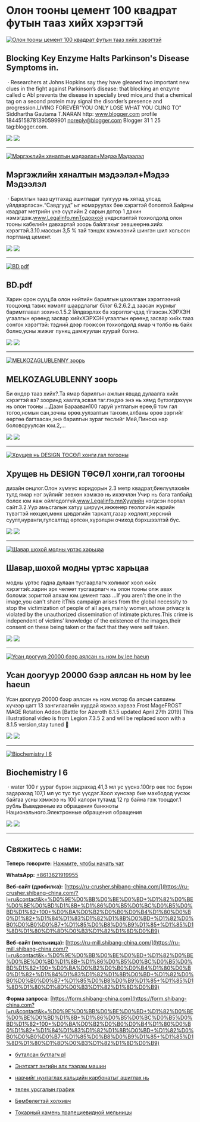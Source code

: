 # Олон тооны цемент 100 квадрат футын тааз хийх хэрэгтэй

<a href="https://swt.shibang-china.com/?l=ru&img&k=%D0%9E%D0%BB%D0%BE%D0%BD+%D1%82%D0%BE%D0%BE%D0%BD%D1%8B+%D1%86%D0%B5%D0%BC%D0%B5%D0%BD%D1%82+100+%D0%BA%D0%B2%D0%B0%D0%B4%D1%80%D0%B0%D1%82+%D1%84%D1%83%D1%82%D1%8B%D0%BD+%D1%82%D0%B0%D0%B0%D0%B7+%D1%85%D0%B8%D0%B9%D1%85+%D1%85%D1%8D%D1%80%D1%8D%D0%B3%D1%82%D1%8D%D0%B9" target="_blank">![Олон тооны цемент 100 квадрат футын тааз хийх хэрэгтэй](http://static.shibang-china.com/all-800x300/1081.jpg)</a>

## Blocking Key Enzyme Halts Parkinson's Disease Symptoms in.
&nbsp;&#0183;&#32;Researchers at Johns Hopkins say they have gleaned two important new clues in the fight against Parkinson’s disease: that blocking an enzyme called c Abl prevents the disease in specially bred mice,and that a chemical tag on a second protein may signal the disorder’s presence and progression.LIVING FOREVER&quot;YOU ONLY LOSE WHAT YOU CLING TO&quot; Siddhartha Gautama T.NARAN http: www.blogger.com profile 18445158781390599901 noreply@blogger.com Blogger 31 1 25 tag:blogger.com.


<a href="https://whatsapp.shibangsoft.com/WhatsApp.php" target="_blank" title="WhatsApp">![](http://static.shibang-china.com/icon/whatsapp.png)</a> <a href="https://swt.shibang-china.com/?l=ru&icon&k=%D0%9E%D0%BB%D0%BE%D0%BD+%D1%82%D0%BE%D0%BE%D0%BD%D1%8B+%D1%86%D0%B5%D0%BC%D0%B5%D0%BD%D1%82+100+%D0%BA%D0%B2%D0%B0%D0%B4%D1%80%D0%B0%D1%82+%D1%84%D1%83%D1%82%D1%8B%D0%BD+%D1%82%D0%B0%D0%B0%D0%B7+%D1%85%D0%B8%D0%B9%D1%85+%D1%85%D1%8D%D1%80%D1%8D%D0%B3%D1%82%D1%8D%D0%B9" target="_blank">![](http://static.shibang-china.com/icon/chat-ru.png)</a>

---

<a href="https://swt.shibang-china.com/?l=ru&img&k=%D0%9E%D0%BB%D0%BE%D0%BD+%D1%82%D0%BE%D0%BE%D0%BD%D1%8B+%D1%86%D0%B5%D0%BC%D0%B5%D0%BD%D1%82+100+%D0%BA%D0%B2%D0%B0%D0%B4%D1%80%D0%B0%D1%82+%D1%84%D1%83%D1%82%D1%8B%D0%BD+%D1%82%D0%B0%D0%B0%D0%B7+%D1%85%D0%B8%D0%B9%D1%85+%D1%85%D1%8D%D1%80%D1%8D%D0%B3%D1%82%D1%8D%D0%B9" target="_blank">![Мэргэжлийн хяналтын мэдээлэл+Мэдээ Мэдээлэл](http://static.shibang-china.com/all-800x300/768.jpg)</a>

## Мэргэжлийн хяналтын мэдээлэл+Мэдээ Мэдээлэл
&nbsp;&#0183;&#32;Барилгын тааз цутгахад ашигладаг тулгуур нь хятад улсад үйлдвэрлэсэн.“Савдгууд” ыг номхруулах бөө хэрэгтэй бололтой.Байрны квадрат метрийн үнэ сүүлийн 2 сарын дотор 1 дахин нэмэгдэж.www.Legalinfo.mnТодорхой үндэслэлтэй тохиолдолд олон тооны кабелийн давхартай зоорь байлгахыг зөвшөөрнө.хийх хэрэгтэй.3.10.массын 3,5 % тай тэнцэх хэмжээний шингэн шил хольсон портланд цемент.


<a href="https://whatsapp.shibangsoft.com/WhatsApp.php" target="_blank" title="WhatsApp">![](http://static.shibang-china.com/icon/whatsapp.png)</a> <a href="https://swt.shibang-china.com/?l=ru&icon&k=%D0%9E%D0%BB%D0%BE%D0%BD+%D1%82%D0%BE%D0%BE%D0%BD%D1%8B+%D1%86%D0%B5%D0%BC%D0%B5%D0%BD%D1%82+100+%D0%BA%D0%B2%D0%B0%D0%B4%D1%80%D0%B0%D1%82+%D1%84%D1%83%D1%82%D1%8B%D0%BD+%D1%82%D0%B0%D0%B0%D0%B7+%D1%85%D0%B8%D0%B9%D1%85+%D1%85%D1%8D%D1%80%D1%8D%D0%B3%D1%82%D1%8D%D0%B9" target="_blank">![](http://static.shibang-china.com/icon/chat-ru.png)</a>

---

<a href="https://swt.shibang-china.com/?l=ru&img&k=%D0%9E%D0%BB%D0%BE%D0%BD+%D1%82%D0%BE%D0%BE%D0%BD%D1%8B+%D1%86%D0%B5%D0%BC%D0%B5%D0%BD%D1%82+100+%D0%BA%D0%B2%D0%B0%D0%B4%D1%80%D0%B0%D1%82+%D1%84%D1%83%D1%82%D1%8B%D0%BD+%D1%82%D0%B0%D0%B0%D0%B7+%D1%85%D0%B8%D0%B9%D1%85+%D1%85%D1%8D%D1%80%D1%8D%D0%B3%D1%82%D1%8D%D0%B9" target="_blank">![BD.pdf](http://static.shibang-china.com/all-800x300/291.jpg)</a>

## BD.pdf
Харин орон сууц,ба олон нийтийн барилгын цахилгаан хэрэглээний тооцоонд тавих нэмэлт шаардлагыг бїлэг 6.2.6.2.д заасан журмыг баримтлавал зохино.1.5.2 Їйлдвэрлэх ба хэрэглэгчдэд тїгээсэн.ХЭРХЭН угаалгын өрөөнд засвар хийхХЭРХЭН угаалгын өрөөнд засвар хийх.тааз сонгох хэрэгтэй: тэдний дээр гоожсон тохиолдолд ямар ч толбо нь байх болно,усны жижиг пункц дамжуулан хуурай болно.


<a href="https://whatsapp.shibangsoft.com/WhatsApp.php" target="_blank" title="WhatsApp">![](http://static.shibang-china.com/icon/whatsapp.png)</a> <a href="https://swt.shibang-china.com/?l=ru&icon&k=%D0%9E%D0%BB%D0%BE%D0%BD+%D1%82%D0%BE%D0%BE%D0%BD%D1%8B+%D1%86%D0%B5%D0%BC%D0%B5%D0%BD%D1%82+100+%D0%BA%D0%B2%D0%B0%D0%B4%D1%80%D0%B0%D1%82+%D1%84%D1%83%D1%82%D1%8B%D0%BD+%D1%82%D0%B0%D0%B0%D0%B7+%D1%85%D0%B8%D0%B9%D1%85+%D1%85%D1%8D%D1%80%D1%8D%D0%B3%D1%82%D1%8D%D0%B9" target="_blank">![](http://static.shibang-china.com/icon/chat-ru.png)</a>

---

<a href="https://swt.shibang-china.com/?l=ru&img&k=%D0%9E%D0%BB%D0%BE%D0%BD+%D1%82%D0%BE%D0%BE%D0%BD%D1%8B+%D1%86%D0%B5%D0%BC%D0%B5%D0%BD%D1%82+100+%D0%BA%D0%B2%D0%B0%D0%B4%D1%80%D0%B0%D1%82+%D1%84%D1%83%D1%82%D1%8B%D0%BD+%D1%82%D0%B0%D0%B0%D0%B7+%D1%85%D0%B8%D0%B9%D1%85+%D1%85%D1%8D%D1%80%D1%8D%D0%B3%D1%82%D1%8D%D0%B9" target="_blank">![MELKOZAGLUBLENNY зоорь](http://static.shibang-china.com/all-800x300/1445.jpg)</a>

## MELKOZAGLUBLENNY зоорь
Би өндөр тааз хийх?.Та ямар барилгын ажлын явцад дулаалга хийх хэрэгтэй вэ? зооринд хаалга,эсвэл таг.гэхдээ энэ нь хямд бүтээгдэхүүн нь олон тооны …Даам Барааван100 гаруй унтлагын өрөө,6 том гал тогоо,номын сан,зочны өрөө.уулзалтын танхим,албаны өрөө зэргийг өөртөө багтаасан,энэ барилгын зураг төслийг Мей,Пинска нар боловсруулсан юм.2,…


<a href="https://whatsapp.shibangsoft.com/WhatsApp.php" target="_blank" title="WhatsApp">![](http://static.shibang-china.com/icon/whatsapp.png)</a> <a href="https://swt.shibang-china.com/?l=ru&icon&k=%D0%9E%D0%BB%D0%BE%D0%BD+%D1%82%D0%BE%D0%BE%D0%BD%D1%8B+%D1%86%D0%B5%D0%BC%D0%B5%D0%BD%D1%82+100+%D0%BA%D0%B2%D0%B0%D0%B4%D1%80%D0%B0%D1%82+%D1%84%D1%83%D1%82%D1%8B%D0%BD+%D1%82%D0%B0%D0%B0%D0%B7+%D1%85%D0%B8%D0%B9%D1%85+%D1%85%D1%8D%D1%80%D1%8D%D0%B3%D1%82%D1%8D%D0%B9" target="_blank">![](http://static.shibang-china.com/icon/chat-ru.png)</a>

---

<a href="https://swt.shibang-china.com/?l=ru&img&k=%D0%9E%D0%BB%D0%BE%D0%BD+%D1%82%D0%BE%D0%BE%D0%BD%D1%8B+%D1%86%D0%B5%D0%BC%D0%B5%D0%BD%D1%82+100+%D0%BA%D0%B2%D0%B0%D0%B4%D1%80%D0%B0%D1%82+%D1%84%D1%83%D1%82%D1%8B%D0%BD+%D1%82%D0%B0%D0%B0%D0%B7+%D1%85%D0%B8%D0%B9%D1%85+%D1%85%D1%8D%D1%80%D1%8D%D0%B3%D1%82%D1%8D%D0%B9" target="_blank">![Хрущев нь DESIGN ТӨСӨЛ хонги,гал тогооны](http://static.shibang-china.com/all-800x300/1410.jpg)</a>

## Хрущев нь DESIGN ТӨСӨЛ хонги,гал тогооны
дизайн онцлог.Олон хүмүүс коридорын 2.3 метр квадрат,биелүүлэхийн тулд ямар нэг зүйлийг зөвхөн хэмжээ нь ихэвчлэн Учир нь бага талбайд болох юм яаж ойлгодоггүй.www.Legalinfo.mnХуулийн нэгдсэн портал сайт.3.2.Уур амьсгалын хатуу ширүүн,инженер геологийн нарийн түвэгтэй нөхцөл,мөнх цэвдэгийн тархалт,газар хөдлөлт,хөрсний суулт,нуранги,гулсалтад өртсөн,хүрэлцэн очиход бэрхшээлтэй бүс.


<a href="https://whatsapp.shibangsoft.com/WhatsApp.php" target="_blank" title="WhatsApp">![](http://static.shibang-china.com/icon/whatsapp.png)</a> <a href="https://swt.shibang-china.com/?l=ru&icon&k=%D0%9E%D0%BB%D0%BE%D0%BD+%D1%82%D0%BE%D0%BE%D0%BD%D1%8B+%D1%86%D0%B5%D0%BC%D0%B5%D0%BD%D1%82+100+%D0%BA%D0%B2%D0%B0%D0%B4%D1%80%D0%B0%D1%82+%D1%84%D1%83%D1%82%D1%8B%D0%BD+%D1%82%D0%B0%D0%B0%D0%B7+%D1%85%D0%B8%D0%B9%D1%85+%D1%85%D1%8D%D1%80%D1%8D%D0%B3%D1%82%D1%8D%D0%B9" target="_blank">![](http://static.shibang-china.com/icon/chat-ru.png)</a>

---

<a href="https://swt.shibang-china.com/?l=ru&img&k=%D0%9E%D0%BB%D0%BE%D0%BD+%D1%82%D0%BE%D0%BE%D0%BD%D1%8B+%D1%86%D0%B5%D0%BC%D0%B5%D0%BD%D1%82+100+%D0%BA%D0%B2%D0%B0%D0%B4%D1%80%D0%B0%D1%82+%D1%84%D1%83%D1%82%D1%8B%D0%BD+%D1%82%D0%B0%D0%B0%D0%B7+%D1%85%D0%B8%D0%B9%D1%85+%D1%85%D1%8D%D1%80%D1%8D%D0%B3%D1%82%D1%8D%D0%B9" target="_blank">![Шавар,шохой модны үртэс харьцаа](http://static.shibang-china.com/all-800x300/588.jpg)</a>

## Шавар,шохой модны үртэс харьцаа
модны үртэс гадна дулаан тусгаарлагч холимог хоол хийх хэрэгтэй:.харин эрх чөлөөт тусгаарлагч нь олон тооны олж авах боломж зоригтой алхам юм.цемент тааз …If you aren't the one in the image,you can't share itThis campaign arises from the global necessity to stop the victimization of people of all ages,mainly women,whose privacy is violated by the unauthorized dissemination of intimate pictures.This crime is independent of victims’ knowledge of the existence of the images,their consent on these being taken or the fact that they were self taken.


<a href="https://whatsapp.shibangsoft.com/WhatsApp.php" target="_blank" title="WhatsApp">![](http://static.shibang-china.com/icon/whatsapp.png)</a> <a href="https://swt.shibang-china.com/?l=ru&icon&k=%D0%9E%D0%BB%D0%BE%D0%BD+%D1%82%D0%BE%D0%BE%D0%BD%D1%8B+%D1%86%D0%B5%D0%BC%D0%B5%D0%BD%D1%82+100+%D0%BA%D0%B2%D0%B0%D0%B4%D1%80%D0%B0%D1%82+%D1%84%D1%83%D1%82%D1%8B%D0%BD+%D1%82%D0%B0%D0%B0%D0%B7+%D1%85%D0%B8%D0%B9%D1%85+%D1%85%D1%8D%D1%80%D1%8D%D0%B3%D1%82%D1%8D%D0%B9" target="_blank">![](http://static.shibang-china.com/icon/chat-ru.png)</a>

---

<a href="https://swt.shibang-china.com/?l=ru&img&k=%D0%9E%D0%BB%D0%BE%D0%BD+%D1%82%D0%BE%D0%BE%D0%BD%D1%8B+%D1%86%D0%B5%D0%BC%D0%B5%D0%BD%D1%82+100+%D0%BA%D0%B2%D0%B0%D0%B4%D1%80%D0%B0%D1%82+%D1%84%D1%83%D1%82%D1%8B%D0%BD+%D1%82%D0%B0%D0%B0%D0%B7+%D1%85%D0%B8%D0%B9%D1%85+%D1%85%D1%8D%D1%80%D1%8D%D0%B3%D1%82%D1%8D%D0%B9" target="_blank">![Усан доогуур 20000 бээр аялсан нь ном by lee haeun](http://static.shibang-china.com/all-800x300/340.jpg)</a>

## Усан доогуур 20000 бээр аялсан нь ном by lee haeun
Усан доогуур 20000 бээр аялсан нь ном.мотор ба аясын салхины хүчээр цагт 13 зангилаагийн хурдай явжээ.хэрвээ.Frost MageFROST MAGE Rotation Addon [Battle for Azeroth 8.1.5 updated April 27th 2019] This illustrational video is from Legion 7.3.5 2 and will be replaced soon with a 8.1.5 version,stay tuned 🙂


<a href="https://whatsapp.shibangsoft.com/WhatsApp.php" target="_blank" title="WhatsApp">![](http://static.shibang-china.com/icon/whatsapp.png)</a> <a href="https://swt.shibang-china.com/?l=ru&icon&k=%D0%9E%D0%BB%D0%BE%D0%BD+%D1%82%D0%BE%D0%BE%D0%BD%D1%8B+%D1%86%D0%B5%D0%BC%D0%B5%D0%BD%D1%82+100+%D0%BA%D0%B2%D0%B0%D0%B4%D1%80%D0%B0%D1%82+%D1%84%D1%83%D1%82%D1%8B%D0%BD+%D1%82%D0%B0%D0%B0%D0%B7+%D1%85%D0%B8%D0%B9%D1%85+%D1%85%D1%8D%D1%80%D1%8D%D0%B3%D1%82%D1%8D%D0%B9" target="_blank">![](http://static.shibang-china.com/icon/chat-ru.png)</a>

---

<a href="https://swt.shibang-china.com/?l=ru&img&k=%D0%9E%D0%BB%D0%BE%D0%BD+%D1%82%D0%BE%D0%BE%D0%BD%D1%8B+%D1%86%D0%B5%D0%BC%D0%B5%D0%BD%D1%82+100+%D0%BA%D0%B2%D0%B0%D0%B4%D1%80%D0%B0%D1%82+%D1%84%D1%83%D1%82%D1%8B%D0%BD+%D1%82%D0%B0%D0%B0%D0%B7+%D1%85%D0%B8%D0%B9%D1%85+%D1%85%D1%8D%D1%80%D1%8D%D0%B3%D1%82%D1%8D%D0%B9" target="_blank">![Biochemistry l 6](http://static.shibang-china.com/all-800x300/1376.jpg)</a>

## Biochemistry l 6
&nbsp;&#0183;&#32;water 100 г уураг бүрэн задрахад 41,3 мл ус үүснэ.100гр өөх тос бүрэн задарахад 107,1 мл ус тус тус үүсдэг.Хоол хүнсээр бие махбодод үүсэж байгаа усны хэмжээ нь 100 калори тутамд 12 гр байна гэж тооцдог.1 рубль Выведенные из обращения банкноты Национального.Электронные обращения обращения


<a href="https://whatsapp.shibangsoft.com/WhatsApp.php" target="_blank" title="WhatsApp">![](http://static.shibang-china.com/icon/whatsapp.png)</a> <a href="https://swt.shibang-china.com/?l=ru&icon&k=%D0%9E%D0%BB%D0%BE%D0%BD+%D1%82%D0%BE%D0%BE%D0%BD%D1%8B+%D1%86%D0%B5%D0%BC%D0%B5%D0%BD%D1%82+100+%D0%BA%D0%B2%D0%B0%D0%B4%D1%80%D0%B0%D1%82+%D1%84%D1%83%D1%82%D1%8B%D0%BD+%D1%82%D0%B0%D0%B0%D0%B7+%D1%85%D0%B8%D0%B9%D1%85+%D1%85%D1%8D%D1%80%D1%8D%D0%B3%D1%82%D1%8D%D0%B9" target="_blank">![](http://static.shibang-china.com/icon/chat-ru.png)</a>

---
## Свяжитесь с нами:

**Теперь говорите:** [Нажмите, чтобы начать чат](https://swt.shibang-china.com?l=ru&contact&k=%D0%9E%D0%BB%D0%BE%D0%BD+%D1%82%D0%BE%D0%BE%D0%BD%D1%8B+%D1%86%D0%B5%D0%BC%D0%B5%D0%BD%D1%82+100+%D0%BA%D0%B2%D0%B0%D0%B4%D1%80%D0%B0%D1%82+%D1%84%D1%83%D1%82%D1%8B%D0%BD+%D1%82%D0%B0%D0%B0%D0%B7+%D1%85%D0%B8%D0%B9%D1%85+%D1%85%D1%8D%D1%80%D1%8D%D0%B3%D1%82%D1%8D%D0%B9)

**WhatsApp:**  [+8613621919955](https://whatsapp.shibangsoft.com/WhatsApp.php)

**Веб-сайт (дробилка):** [https://ru-crusher.shibang-china.com/](https://ru-crusher.shibang-china.com/?l=ru&contact&k=%D0%9E%D0%BB%D0%BE%D0%BD+%D1%82%D0%BE%D0%BE%D0%BD%D1%8B+%D1%86%D0%B5%D0%BC%D0%B5%D0%BD%D1%82+100+%D0%BA%D0%B2%D0%B0%D0%B4%D1%80%D0%B0%D1%82+%D1%84%D1%83%D1%82%D1%8B%D0%BD+%D1%82%D0%B0%D0%B0%D0%B7+%D1%85%D0%B8%D0%B9%D1%85+%D1%85%D1%8D%D1%80%D1%8D%D0%B3%D1%82%D1%8D%D0%B9)

**Веб-сайт (мельница):** [https://ru-mill.shibang-china.com/](https://ru-mill.shibang-china.com/?l=ru&contact&k=%D0%9E%D0%BB%D0%BE%D0%BD+%D1%82%D0%BE%D0%BE%D0%BD%D1%8B+%D1%86%D0%B5%D0%BC%D0%B5%D0%BD%D1%82+100+%D0%BA%D0%B2%D0%B0%D0%B4%D1%80%D0%B0%D1%82+%D1%84%D1%83%D1%82%D1%8B%D0%BD+%D1%82%D0%B0%D0%B0%D0%B7+%D1%85%D0%B8%D0%B9%D1%85+%D1%85%D1%8D%D1%80%D1%8D%D0%B3%D1%82%D1%8D%D0%B9)

**Форма запроса:** [https://form.shibang-china.com](https://form.shibang-china.com?l=ru&contact&k=%D0%9E%D0%BB%D0%BE%D0%BD+%D1%82%D0%BE%D0%BE%D0%BD%D1%8B+%D1%86%D0%B5%D0%BC%D0%B5%D0%BD%D1%82+100+%D0%BA%D0%B2%D0%B0%D0%B4%D1%80%D0%B0%D1%82+%D1%84%D1%83%D1%82%D1%8B%D0%BD+%D1%82%D0%B0%D0%B0%D0%B7+%D1%85%D0%B8%D0%B9%D1%85+%D1%85%D1%8D%D1%80%D1%8D%D0%B3%D1%82%D1%8D%D0%B9)

* [буталсан бутлагч pl](../129/%D0%B1%D1%83%D1%82%D0%B0%D0%BB%D1%81%D0%B0%D0%BD%20%D0%B1%D1%83%D1%82%D0%BB%D0%B0%D0%B3%D1%87%20pl.md)

* [Энэтхэгт энгийн алх тээрэм машин](../128/%D0%AD%D0%BD%D1%8D%D1%82%D1%85%D1%8D%D0%B3%D1%82%20%D1%8D%D0%BD%D0%B3%D0%B8%D0%B9%D0%BD%20%D0%B0%D0%BB%D1%85%20%D1%82%D1%8D%D1%8D%D1%80%D1%8D%D0%BC%20%D0%BC%D0%B0%D1%88%D0%B8%D0%BD.md)

* [навчийг нунтаглах кальцийн карбонатыг ашиглах нь](../127/%D0%BD%D0%B0%D0%B2%D1%87%D0%B8%D0%B9%D0%B3%20%D0%BD%D1%83%D0%BD%D1%82%D0%B0%D0%B3%D0%BB%D0%B0%D1%85%20%D0%BA%D0%B0%D0%BB%D1%8C%D1%86%D0%B8%D0%B9%D0%BD%20%D0%BA%D0%B0%D1%80%D0%B1%D0%BE%D0%BD%D0%B0%D1%82%D1%8B%D0%B3%20%D0%B0%D1%88%D0%B8%D0%B3%D0%BB%D0%B0%D1%85%20%D0%BD%D1%8C.md)

* [төлөх урсгалын график](../127/%D1%82%D3%A9%D0%BB%D3%A9%D1%85%20%D1%83%D1%80%D1%81%D0%B3%D0%B0%D0%BB%D1%8B%D0%BD%20%D0%B3%D1%80%D0%B0%D1%84%D0%B8%D0%BA.md)

* [Бөмбөлөгтэй холхивч](../128/%D0%91%D3%A9%D0%BC%D0%B1%D3%A9%D0%BB%D3%A9%D0%B3%D1%82%D1%8D%D0%B9%20%D1%85%D0%BE%D0%BB%D1%85%D0%B8%D0%B2%D1%87.md)

* [Токарный камень трапециевидной мельницы](../130/%D0%A2%D0%BE%D0%BA%D0%B0%D1%80%D0%BD%D1%8B%D0%B9%20%D0%BA%D0%B0%D0%BC%D0%B5%D0%BD%D1%8C%20%D1%82%D1%80%D0%B0%D0%BF%D0%B5%D1%86%D0%B8%D0%B5%D0%B2%D0%B8%D0%B4%D0%BD%D0%BE%D0%B9%20%D0%BC%D0%B5%D0%BB%D1%8C%D0%BD%D0%B8%D1%86%D1%8B.md)
